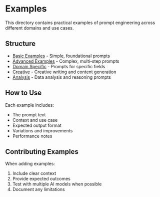 # Examples

This directory contains practical examples of prompt engineering across different domains and use cases.

## Structure

- [Basic Examples](./basic/) - Simple, foundational prompts
- [Advanced Examples](./advanced/) - Complex, multi-step prompts
- [Domain Specific](./domain-specific/) - Prompts for specific fields
- [Creative](./creative/) - Creative writing and content generation
- [Analysis](./analysis/) - Data analysis and reasoning prompts

## How to Use

Each example includes:
- The prompt text
- Context and use case
- Expected output format
- Variations and improvements
- Performance notes

## Contributing Examples

When adding examples:
1. Include clear context
2. Provide expected outcomes
3. Test with multiple AI models when possible
4. Document any limitations

